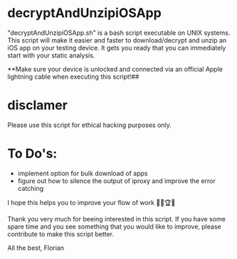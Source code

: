 # decryptAndUnzipiOSApp  

"decryptAndUnzipiOSApp.sh" is a bash script executable on UNIX systems. 
This script will make it easier and faster to download/decrypt and unzip an iOS app on your testing device. It gets you ready that you can immediately start with your static analysis.

**Make sure your device is unlocked and connected via an official Apple lightning cable when executing this script!##

# disclamer

Please use this script for ethical hacking purposes only.

# To Do's:

* implement option for bulk download of apps
* figure out how to silence the output of iproxy and improve the error catching

I hope this helps you to improve your flow of work 🎉📱🏆🎊

Thank you very much for beeing interested in this script. If you have some spare time and you see something that you would like to improve, please contribute to make this script better.

All the best,
Florian
